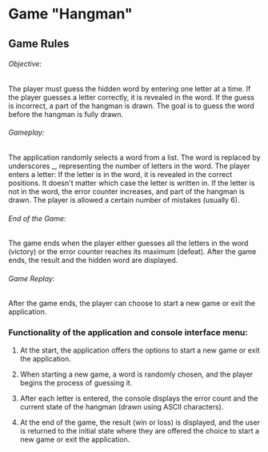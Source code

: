 #   **Game "Hangman"**


## Game Rules

###### Objective:
The player must guess the hidden word by entering one letter at a time. If the player guesses a letter correctly, it is revealed in the word. If the guess is incorrect, a part of the hangman is drawn. The goal is to guess the word before the hangman is fully drawn.

###### Gameplay:
The application randomly selects a word from a list.
The word is replaced by underscores _, representing the number of letters in the word.
The player enters a letter:
If the letter is in the word, it is revealed in the correct positions.
It doesn't matter which case the letter is written in.
If the letter is not in the word, the error counter increases, and part of the hangman is drawn.
The player is allowed a certain number of mistakes (usually 6).

###### End of the Game:
The game ends when the player either guesses all the letters in the word (victory) or the error counter reaches its maximum (defeat).
After the game ends, the result and the hidden word are displayed.

###### Game Replay:
After the game ends, the player can choose to start a new game or exit the application.


### **Functionality of the application and console interface menu:**

1) At the start, the application offers the options to start a new game or exit the application.

2) When starting a new game, a word is randomly chosen, and the player begins the process of guessing it.

3) After each letter is entered, the console displays the error count and the current state of the hangman (drawn using ASCII characters).

4) At the end of the game, the result (win or loss) is displayed, and the user is returned to the initial state where they are offered the choice to start a new game or exit the application.